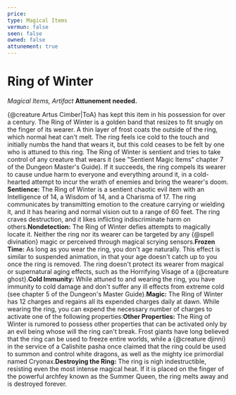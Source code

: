 ```yaml
---
price: 
type: Magical Items
vermun: false
seen: false
owned: false
attunement: true
---
```

# Ring of Winter

*Magical Items, Artifact* **Attunement needed.**

{@creature Artus Cimber|ToA} has kept this item in his possession for over a century. The Ring of Winter is a golden band that resizes to fit snugly on the finger of its wearer. A thin layer of frost coats the outside of the ring, which normal heat can't melt. The ring feels ice cold to the touch and initially numbs the hand that wears it, but this cold ceases to be felt by one who is attuned to this ring. The Ring of Winter is sentient and tries to take control of any creature that wears it (see "Sentient Magic Items" chapter 7 of the Dungeon Master's Guide). If it succeeds, the ring compels its wearer to cause undue harm to everyone and everything around it, in a cold-hearted attempt to incur the wrath of enemies and bring the wearer's doom. **Sentience:** The Ring of Winter is a sentient chaotic evil item with an Intelligence of 14, a Wisdom of 14, and a Charisma of 17. The ring communicates by transmitting emotion to the creature carrying or wielding it, and it has hearing and normal vision out to a range of 60 feet. The ring craves destruction, and it likes inflicting indiscriminate harm on others.**Nondetection:** The Ring of Winter defies attempts to magically locate it. Neither the ring nor its wearer can be targeted by any {@spell divination} magic or perceived through magical scrying sensors.**Frozen Time:** As long as you wear the ring, you don't age naturally. This effect is similar to suspended animation, in that your age doesn't catch up to you once the ring is removed. The ring doesn't protect its wearer from magical or supernatural aging effects, such as the Horrifying Visage of a {@creature ghost}.**Cold Immunity:** While attuned to and wearing the ring, you have immunity to cold damage and don't suffer any ill effects from extreme cold (see chapter 5 of the Dungeon's Master Guide).**Magic:** The Ring of Winter has 12 charges and regains all its expended charges daily at dawn. While wearing the ring, you can expend the necessary number of charges to activate one of the following properties:**Other Properties:** The Ring of Winter is rumored to possess other properties that can be activated only by an evil being whose will the ring can't break. Frost giants have long believed that the ring can be used to freeze entire worlds, while a {@creature djinni} in the service of a Calishite pasha once claimed that the ring could be used to summon and control white dragons, as well as the mighty ice primordial named Cryonax.**Destroying the Ring:** The ring is nigh indestructible, resisting even the most intense magical heat. If it is placed on the finger of the powerful archfey known as the Summer Queen, the ring melts away and is destroyed forever.